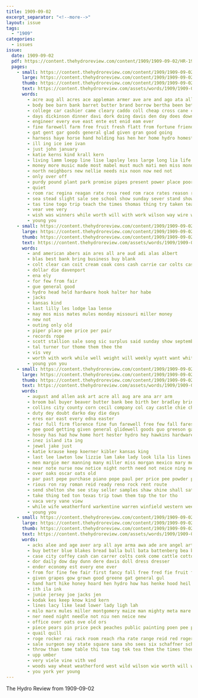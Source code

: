 ```yaml
---
title: 1909-09-02
excerpt_separator: "<!--more-->"
layout: issue
tags:
  - "1909"
categories:
  - issues
issue:
  date: 1909-09-02
  pdf: https://content.thehydroreview.com/content/1909/1909-09-02/HR-1909-09-02.pdf
  pages:
    - small: https://content.thehydroreview.com/content/1909/1909-09-02/small/HR-1909-09-02-01.jpg
      large: https://content.thehydroreview.com/content/1909/1909-09-02/large/HR-1909-09-02-01.jpg
      thumb: https://content.thehydroreview.com/content/1909/1909-09-02/thumbnails/HR-1909-09-02-01.jpg
      text: https://content.thehydroreview.com/assets/words/1909/1909-09-02/HR-1909-09-02-01.txt
      words:
        - acre aug all acres ace appleman armer ave are and ago ata allen able area ash
        - body bee barn bank barret butter brand borrow bertha been better best belay bros boys bring bor back ber buy bottle bear baik bea but business bas blagg buggy bunk
        - college car cashier came cleary caddo coll cheap cross cane cream col choo canute can colony cash come certain city company choice county chaplain
        - days dickinson dinner davi dork doing davis den day does down daley
        - engineer every eve east ente est enid eam ever
        - fine farewell farm free fruit fresh flatt from fortune friends first fail fuge fare for friend fill
        - gat gent gar goods general glad given gran good going
        - harness haye horse hand holding has hen her home hydro homestead homes hardware habben hills heard hope house heen har honor hae hus
        - ill ing ice iee ivan
        - just john january
        - katie kerns kind krall kern
        - living lamm loepp line lise lapsley less large long lia life laden lies longest
        - money more music made most mabel must much mati men miss monday man morean murray mens mani mean market mail menth
        - north neighbors new nellie needs nix noon now ned not
        - only over off
        - purdy pound plant park promise pipes present power place poor plan pot pav per price purchase pie pay porter people
        - quiet
        - room rac regina reagan rate rosa reed rom race rates reason reading
        - sea stead slight sale see school show sunday sever stand shown september seed san sack short sept sat saving state star salary sells station sadler self sour sal sear sou sacks stock saturday scott spring sell showers shoe sister seams surprise store smith such sorrow speedy special
        - tas tine togo trip teach the times thomas thing try taken team tal than tor
        - vear vee very
        - wish was winners while worth will with work wilson way wire well write words weeks water went war want working worms wei western
        - young you
    - small: https://content.thehydroreview.com/content/1909/1909-09-02/small/HR-1909-09-02-02.jpg
      large: https://content.thehydroreview.com/content/1909/1909-09-02/large/HR-1909-09-02-02.jpg
      thumb: https://content.thehydroreview.com/content/1909/1909-09-02/thumbnails/HR-1909-09-02-02.jpg
      text: https://content.thehydroreview.com/assets/words/1909/1909-09-02/HR-1909-09-02-02.txt
      words:
        - and american abers ain ares all are aud adi alas albert
        - blas best bank bring business buy blank
        - colt clear can coit cream coak cons cash carrie car colts cashier
        - dollar die davenport
        - ena ely
        - for few from fair
        - gue general good
        - hydro head held hardware hook halter hor habe
        - jacks
        - kansas kind
        - last lilly les lodge laa lense
        - may mos miss mates mules monday missouri miller money
        - new not
        - outing only old
        - piper place pee price per pair
        - records rope
        - scott stallion sale song sic surplus said sunday show september second sickles sant special
        - tal turner tur thome them thee the
        - vis vey
        - worth with work while well weight will weekly wyatt want white wich
        - young yon you
    - small: https://content.thehydroreview.com/content/1909/1909-09-02/small/HR-1909-09-02-03.jpg
      large: https://content.thehydroreview.com/content/1909/1909-09-02/large/HR-1909-09-02-03.jpg
      thumb: https://content.thehydroreview.com/content/1909/1909-09-02/thumbnails/HR-1909-09-02-03.jpg
      text: https://content.thehydroreview.com/assets/words/1909/1909-09-02/HR-1909-09-02-03.txt
      words:
        - august and allen ask art acre all aug are ana arr arm
        - broom bal buyer beaver butter bank bee birth ber bradley brings blick back bead buy brown been blanchard bottles bers borrow baby brought bring blumenshine barn business
        - collins city county corn cecil company col cay castle chie chloe check card come cen crier cream came char college count coy cash chambers cari ches can cece
        - duty dey doubt darko day die days
        - eres ear east every edna easter
        - fair full firm florence fine fun farewell free few fall fares from friends for far friday farm
        - gee good getting given general glidewell goods guo greeson gain going galves gan
        - hosey has had how home hort hester hydro hey hawkins hardware hare hay her
        - inez island ita ing
        - jewel jake just
        - katie krause keep koerner kibler kansas king
        - last lee lawton low lizzie lam lake lady look lila lis lines lahoma ler light left lew let
        - men margie mer manning many miller miss morgan mexico mary mon market most made monday more man money mighty
        - near note nurse now notice night north need not neice ning new
        - over oaks oscar oats old
        - par past pepe purchase piano pope paul per price pee powder pad pam pleasant part
        - rious ron ray roman reid ready reno rock rent route
        - send shelton she see stay seller samples shaw shine shall saturday standing sale suit summer seme sand stock stand sey sunday sell springs store state seen six sam save seus stein styles son stone seat short
        - take thing ted ton texas trip town them top the tor tho
        - vaca very vane view
        - while wife weatherford warkentine warren winfield western weeks win well wear wilson will with west wile worth week want wheat
        - young you
    - small: https://content.thehydroreview.com/content/1909/1909-09-02/small/HR-1909-09-02-04.jpg
      large: https://content.thehydroreview.com/content/1909/1909-09-02/large/HR-1909-09-02-04.jpg
      thumb: https://content.thehydroreview.com/content/1909/1909-09-02/thumbnails/HR-1909-09-02-04.jpg
      text: https://content.thehydroreview.com/assets/words/1909/1909-09-02/HR-1909-09-02-04.txt
      words:
        - acks alee and age aver arp all aye arma awa ade are angel art alu agar alls
        - buy better blue blakes bread balla bull bata battenberg bea breed business but bring barn bais best bradley black baby bank bee bik bens big brand
        - case city coffey cash can carrer colts conk come cattle cotton col crust center crochet cole cake corn
        - dor daily dow day dunn dere davis doll dress dresser
        - ender economy est every ene ever
        - from for fine fee fair first fancy fall free fred fie fruit frank flow fitzpatrick
        - given grapes gow grown good greene gat general gul
        - hand hart hike honey hoard hen hydro how has henke hood heil heads held hes had hed hungate
        - ith ila ink
        - junie jersey joe jacks jen
        - kodak kes keep know kind kern
        - lines lacy like lead lower lady ligh lah
        - milo marx mules miller montgomery maize man mighty meta mare mowe moti major most myers mene mere men must moira many milk made mens
        - ner need night needle not niu nen neice new
        - office over oats ove old ors
        - piece pears pin price peck peaches public painting poen pee pat pitt papi plate pen pore pala pein pies pop peppers
        - quail quill
        - roge rocker rai rack room reach rha rate range reid red roger rann rie ree
        - sale surgeon sey state square sana sho sees six schaffner school show stallion special stalk stone sin springs stock soe suits store straw sar subject sept sum ser sed subin such sow season sack sus see shown sas short sample sie set suit
        - throw than tame table thi toa tag tek tea them the times then tha tenberg tall
        - upp umber
        - very viele vine vith ved
        - woods way wheat weatherford west wild wilson wie worth will with white well western worthy water waters work
        - you york yer young
---
```


The Hydro Review from 1909-09-02

<!--more-->

